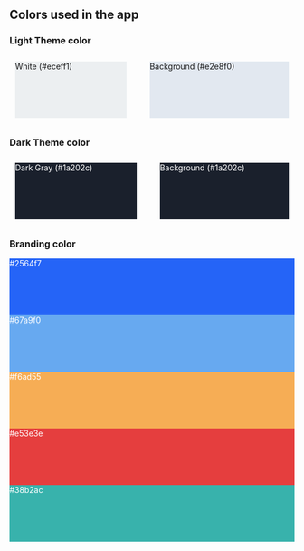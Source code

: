## Colors used in the app

### Light Theme color

<div class="columns">
  <div class="column has-text-centered is-uppercase"
    style="height: 100px; background-color: #eceff1; margin: 10px;"
    >
    White (#eceff1)
  </div>
  <div class="column has-text-centered is-uppercase"
    style="height: 100px; background-color: #e2e8f0; margin: 10px;"
    >
    Background (#e2e8f0)
  </div>
</div>

### Dark Theme color

<div class="columns">
  <div class="column has-text-centered is-uppercase"
    style="height: 100px; background-color: #1a202c; margin: 10px; color: #fff;"
    >
    Dark Gray (#1a202c)
  </div>
  <div class="column has-text-centered is-uppercase"
    style="height: 100px; background-color: #1a202c; margin: 10px; color: #fff;"
    >
    Background (#1a202c)
  </div>
</div>

### Branding color

<div class="level" style="color: #FFF">
  <div class="level-item" style="background: #2564f7; height: 100px;">#2564f7</div>
  <div class="level-item" style="background: #67a9f0; height: 100px;">#67a9f0</div>
  <div class="level-item" style="background: #f6ad55; height: 100px;">#f6ad55</div>
  <div class="level-item" style="background: #e53e3e; height: 100px;">#e53e3e</div>
  <div class="level-item" style="background: #38b2ac; height: 100px;">#38b2ac</div>
</div>
